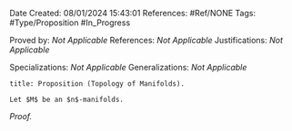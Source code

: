<div class="topSpace"></div>

Date Created: 08/01/2024 15:43:01
References: #Ref/NONE
Tags: #Type/Proposition #In_Progress

Proved by: <i>Not Applicable</i>
References: <i>Not Applicable</i>
Justifications: <i>Not Applicable</i>

Specializations: <i>Not Applicable</i>
Generalizations: <i>Not Applicable</i>

``` ad-Proposition
title: Proposition (Topology of Manifolds).

Let $M$ be an $n$-manifolds.

```

<i>Proof.</i> 
